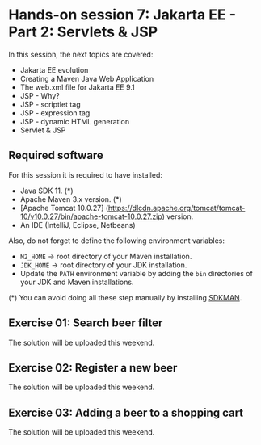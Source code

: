 
# Hands-on session 7: Jakarta EE - Part 2: Servlets & JSP

In this session, the next topics are covered:

- Jakarta EE evolution 
- Creating a Maven Java Web Application
- The web.xml file for Jakarta EE 9.1
- JSP - Why?
- JSP - scriptlet tag
- JSP - expression tag
- JSP - dynamic HTML generation
- Servlet & JSP

## Required software

For this session it is required to have installed:

- Java SDK 11. (*)
- Apache Maven 3.x version. (*)
- [Apache Tomcat 10.0.27] (https://dlcdn.apache.org/tomcat/tomcat-10/v10.0.27/bin/apache-tomcat-10.0.27.zip) version.
- An IDE (IntelliJ, Eclipse, Netbeans)

Also, do not forget to define the following environment variables:

- `M2_HOME` -> root directory of your Maven installation.
- `JDK_HOME` -> root directory of your JDK installation.
- Update the `PATH` environment variable by adding the `bin` directories of your JDK and Maven installations.

(*) You can avoid doing all these step manually by installing
[SDKMAN](https://sdkman.io/).


## Exercise 01: Search beer filter

The solution will be uploaded this weekend.

## Exercise 02: Register a new beer

The solution will be uploaded this weekend.

## Exercise 03: Adding a beer to a shopping cart

The solution will be uploaded this weekend.


